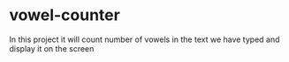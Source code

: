 # vowel-counter
In this project it will count number of vowels in the text we have typed and display it on the screen
